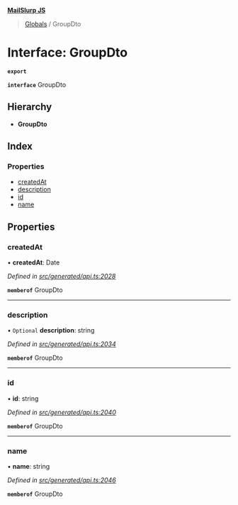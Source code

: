 **[MailSlurp JS](../README.md)**

> [Globals](../README.md) / GroupDto

# Interface: GroupDto

**`export`** 

**`interface`** GroupDto

## Hierarchy

* **GroupDto**

## Index

### Properties

* [createdAt](groupdto.md#createdat)
* [description](groupdto.md#description)
* [id](groupdto.md#id)
* [name](groupdto.md#name)

## Properties

### createdAt

•  **createdAt**: Date

*Defined in [src/generated/api.ts:2028](https://github.com/mailslurp/mailslurp-client/blob/8d5c17f/src/generated/api.ts#L2028)*

**`memberof`** GroupDto

___

### description

• `Optional` **description**: string

*Defined in [src/generated/api.ts:2034](https://github.com/mailslurp/mailslurp-client/blob/8d5c17f/src/generated/api.ts#L2034)*

**`memberof`** GroupDto

___

### id

•  **id**: string

*Defined in [src/generated/api.ts:2040](https://github.com/mailslurp/mailslurp-client/blob/8d5c17f/src/generated/api.ts#L2040)*

**`memberof`** GroupDto

___

### name

•  **name**: string

*Defined in [src/generated/api.ts:2046](https://github.com/mailslurp/mailslurp-client/blob/8d5c17f/src/generated/api.ts#L2046)*

**`memberof`** GroupDto
